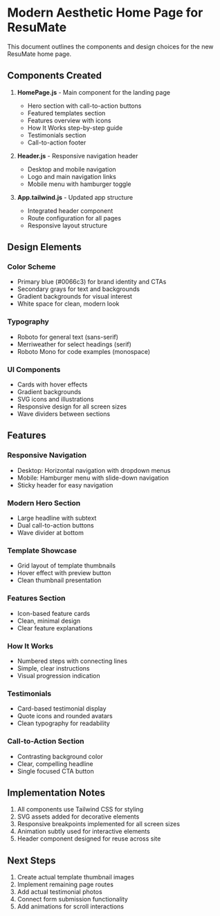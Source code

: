 # Modern Aesthetic Home Page for ResuMate

This document outlines the components and design choices for the new ResuMate home page.

## Components Created

1. **HomePage.js** - Main component for the landing page
   - Hero section with call-to-action buttons
   - Featured templates section
   - Features overview with icons
   - How It Works step-by-step guide
   - Testimonials section
   - Call-to-action footer

2. **Header.js** - Responsive navigation header
   - Desktop and mobile navigation
   - Logo and main navigation links
   - Mobile menu with hamburger toggle

3. **App.tailwind.js** - Updated app structure
   - Integrated header component
   - Route configuration for all pages
   - Responsive layout structure

## Design Elements

### Color Scheme
- Primary blue (#0066c3) for brand identity and CTAs
- Secondary grays for text and backgrounds
- Gradient backgrounds for visual interest
- White space for clean, modern look

### Typography
- Roboto for general text (sans-serif)
- Merriweather for select headings (serif)
- Roboto Mono for code examples (monospace)

### UI Components
- Cards with hover effects
- Gradient backgrounds
- SVG icons and illustrations
- Responsive design for all screen sizes
- Wave dividers between sections

## Features

### Responsive Navigation
- Desktop: Horizontal navigation with dropdown menus
- Mobile: Hamburger menu with slide-down navigation
- Sticky header for easy navigation

### Modern Hero Section
- Large headline with subtext
- Dual call-to-action buttons
- Wave divider at bottom

### Template Showcase
- Grid layout of template thumbnails
- Hover effect with preview button
- Clean thumbnail presentation

### Features Section
- Icon-based feature cards
- Clean, minimal design
- Clear feature explanations

### How It Works
- Numbered steps with connecting lines
- Simple, clear instructions
- Visual progression indication

### Testimonials
- Card-based testimonial display
- Quote icons and rounded avatars
- Clean typography for readability

### Call-to-Action Section
- Contrasting background color
- Clear, compelling headline
- Single focused CTA button

## Implementation Notes

1. All components use Tailwind CSS for styling
2. SVG assets added for decorative elements
3. Responsive breakpoints implemented for all screen sizes
4. Animation subtly used for interactive elements
5. Header component designed for reuse across site

## Next Steps

1. Create actual template thumbnail images
2. Implement remaining page routes
3. Add actual testimonial photos
4. Connect form submission functionality
5. Add animations for scroll interactions

